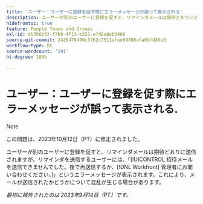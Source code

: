 ```yaml
---
title: 'ユーザー：ユーザーに登録を促す際にエラーメッセージが誤って表示される'
description: ユーザーが別のユーザーに登録を促すと、リマインダメールは期待どおりに送信されますが、リマインダを送信するユーザーには次のエラーメッセージが表示されます。招待メールを送信できませんでした。後で再送信するか、Workfront 管理者にお問い合わせください。これにより、メールが送信されたかどうかについて混乱が生じる場合があります。
hidefromtoc: true
feature: People Teams and Groups
exl-id: db356b32-f7b0-4f13-b321-afd8a8eb3466
source-git-commit: 2426476490c3762c7511afee99380afa0bfd85e3
workflow-type: ht
source-wordcount: '141'
ht-degree: 100%

---
```


# ユーザー：ユーザーに登録を促す際にエラーメッセージが誤って表示される.

>[!NOTE]
>
>この問題は、2023年10月12日（PT）に修正されました。

ユーザーが別のユーザーに登録を促すと、リマインダメールは期待どおりに送信されますが、リマインダを送信するユーザーには、「[!UICONTROL 招待メールを送信できませんでした。後で再送信するか、[!DNL Workfront] 管理者にお問い合わせください。]」というエラーメッセージが表示されます。これにより、メールが送信されたかどうかについて混乱が生じる場合があります。

_最初に報告されたのは 2023年9月14日（PT）です。_
